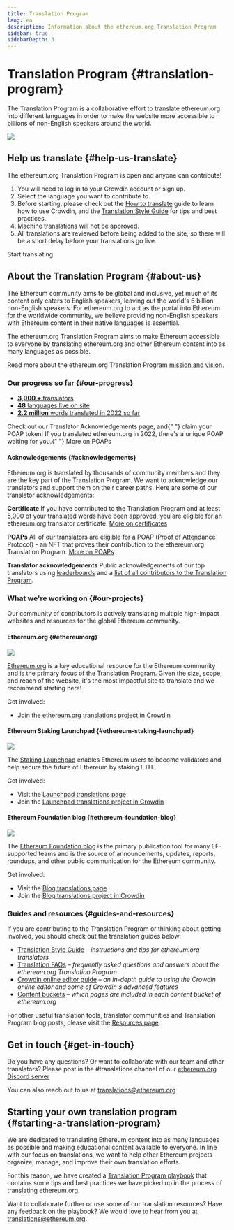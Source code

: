 ```yaml
---
title: Translation Program
lang: en
description: Information about the ethereum.org Translation Program
sidebar: true
sidebarDepth: 3
---
```


# Translation Program {#translation-program}

The Translation Program is a collaborative effort to translate ethereum.org into different languages in order to make the website more accessible to billions of non-English speakers around the world.

![](./enterprise-eth.png)

## Help us translate {#help-us-translate}

The ethereum.org Translation Program is open and anyone can contribute!

1. You will need to log in to your Crowdin account or sign up.
2. Select the language you want to contribute to.
3. Before starting, please check out the [How to translate](/contributing/translation-program/how-to-translate/) guide to learn how to use Crowdin, and the [Translation Style Guide](/contributing/translation-program/translators-guide/) for tips and best practices.
4. Machine translations will not be approved.
5. All translations are reviewed before being added to the site, so there will be a short delay before your translations go live.

<ButtonLink to="https://crowdin.com/project/ethereum-org/invite">
  Start translating
</ButtonLink>

## About the Translation Program {#about-us}

The Ethereum community aims to be global and inclusive, yet much of its content only caters to English speakers, leaving out the world's 6 billion non-English speakers. For ethereum.org to act as the portal into Ethereum for the worldwide community, we believe providing non-English speakers with Ethereum content in their native languages is essential.

The ethereum.org Translation Program aims to make Ethereum accessible to everyone by translating ethereum.org and other Ethereum content into as many languages as possible.

Read more about the ethereum.org Translation Program [mission and vision](/contributing/translation-program/mission-and-vision).

### Our progress so far {#our-progress}

- [**3,900 +** translators](/contributing/translation-program/contributors/)
- [**48** languages live on site](/languages/)
- [**2.2 million** words translated in 2022 so far](/contributing/translation-program/acknowledgements/)

<InfoBanner emoji=":tada:">
  Check out our <Link to="/contributing/translation-program/acknowledgements/">Translator Acknowledgements</Link> page, and{" "}
  claim your POAP token! If you translated ethereum.org in 2022, there's a unique POAP waiting for you.{" "}
  <Link to="/contributing/translation-program/acknowledgements/#poap">More on POAPs</Link>
</InfoBanner>

#### Acknowledgements {#acknowledgements}

Ethereum.org is translated by thousands of community members and they are the key part of the Translation Program.
We want to acknowledge our translators and support them on their career paths. Here are some of our translator acknowledgements:

**Certificate**
If you have contributed to the Translation Program and at least 5,000 of your translated words have been approved, you are eligible for an ethereum.org translator certificate. [More on certificates](/contributing/translation-program/acknowledgements/#certificate)

**POAPs**
All of our translators are eligible for a POAP (Proof of Attendance Protocol) - an NFT that proves their contribution to the ethereum.org Translation Program. [More on POAPs](/contributing/translation-program/acknowledgements/#poap)

**Translator acknowledgements**
Public acknowledgements of our top translators using [leaderboards](/contributing/translation-program/acknowledgements/) and a [list of all contributors to the Translation Program](/contributing/translation-program/contributors/).

### What we're working on {#our-projects}

Our community of contributors is actively translating multiple high-impact websites and resources for the global Ethereum community.

#### Ethereum.org {#ethereumorg}

![](./ethereum-org-screenshot.png)

[Ethereum.org](/) is a key educational resource for the Ethereum community and is the primary focus of the Translation Program. Given the size, scope, and reach of the website, it's the most impactful site to translate and we recommend starting here!

Get involved:

- Join the [ethereum.org translations project in Crowdin](https://crowdin.com/project/ethereum-org/invite)

#### Ethereum Staking Launchpad {#ethereum-staking-launchpad}

![](./launchpad-screenshot.png)

The [Staking Launchpad](https://launchpad.ethereum.org/en/) enables Ethereum users to become validators and help secure the future of Ethereum by staking ETH.

Get involved:

- Visit the [Launchpad translations page](/contributing/translation-program/launchpad-translations/)
- Join the [Launchpad translations project in Crowdin](https://crowdin.com/project/ethereum-staking-launchpad)

#### Ethereum Foundation blog {#ethereum-foundation-blog}

![](./blog-screenshot.png)

The [Ethereum Foundation blog](https://blog.ethereum.org/) is the primary publication tool for many EF-supported teams and is the source of announcements, updates, reports, roundups, and other public communication for the Ethereum community.

Get involved:

- Visit the [Blog translations page](/contributing/translation-program/blog-translations/)
- Join the [Blog translations project in Crowdin](https://crowdin.com/project/ethereum-foundation-blog)

### Guides and resources {#guides-and-resources}

If you are contributing to the Translation Program or thinking about getting involved, you should check out the translation guides below:

- [Translation Style Guide](/contributing/translation-program/translators-guide/) _– instructions and tips for ethereum.org translators_
- [Translation FAQs](/contributing/translation-program/faq/) _– frequently asked questions and answers about the ethereum.org Translation Program_
- [Crowdin online editor guide](https://support.crowdin.com/online-editor/) _– an in-depth guide to using the Crowdin online editor and some of Crowdin's advanced features_
- [Content buckets](/contributing/translation-program/content-buckets/) _– which pages are included in each content bucket of ethereum.org_

For other useful translation tools, translator communities and Translation Program blog posts, please visit the [Resources page](/contributing/translation-program/resources/).

## Get in touch {#get-in-touch}

Do you have any questions? Or want to collaborate with our team and other translators? Please post in the #translations channel of our [ethereum.org Discord server](https://discord.gg/6WX7E97)

You can also reach out to us at translations@ethereum.org

## Starting your own translation program {#starting-a-translation-program}

We are dedicated to translating Ethereum content into as many languages as possible and making educational content available to everyone.
In line with our focus on translations, we want to help other Ethereum projects organize, manage, and improve their own translation efforts.

For this reason, we have created a [Translation Program playbook](/contributing/translation-program/playbook/) that contains some tips and best practices we have picked up in the process of translating ethereum.org.

Want to collaborate further or use some of our translation resources? Have any feedback on the playbook? We would love to hear from you at translations@ethereum.org.
